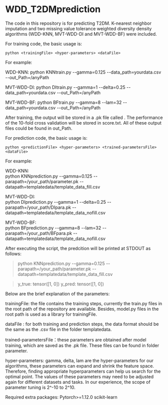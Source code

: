 # WDD_T2DMprediction
The code in this repository is for predicting T2DM. K-nearest neighbor imputation and two missing value tolerance weighted diversity density algorithms (WDD-KNN, MVT-WDD-DI and MVT-WDD-BF) were included.

For training code, the basic usage is:

`python <trainingFile> <hyper-parameters> <dataFile>` 

For example:

WDD-KNN: python KNNtrain.py --gamma=0.125 --data_path=yourdata.csv --out_Path=/anyPath
  
MVT-WDD-DI: python DItrain.py --gamma=1 --delta=0.25 --data_path=yourdata.csv --out_Path=/anyPath
  
MVT-WDD-BF: python BFtrain.py --gamma=8 --lam=32 --data_path=yourdata.csv --out_Path=/anyPath

After training, the output will be stored in a .pk file called <trained-parametersFile>. The performance of the 10-fold cross validation will be stored in score.txt.  All of these output files could be found in out_Path.

For prediction code, the basic usage is:
  
`python <predictionFile> <hyper-parameters> <trained-parametersFile> <dataFile>`

For example:

WDD-KNN:  
  python KNNprediction.py --gamma=0.125 --parapath=/your_path/parameter.pk --datapath=templatedata/template_data_fill.csv

MVT-WDD-DI:  
  python DIprediction.py --gamma=1 --delta=0.25 --parapath=/your_path/DIpara.pk --datapath=templatedata/template_data_nofill.csv

MVT-WDD-BF:   
  python BFprediction.py --gamma=8 --lam=32 --parapath=/your_path/BFpara.pk --datapath=templatedata/template_data_nofill.csv

After executing the script, the predcition will be printed at STDOUT as follows:
>python KNNprediction.py --gamma=0.125 --parapath=/your_path/parameter.pk --datapath=templatedata/template_data_fill.csv

>y_true: tensor([1, 0])
>y_pred: tensor([1, 0])

Below are the brief explanation of the parameters:

trainingFile: the file contains the training steps, currently the <Modelname>train.py files  in the root path of the repository are available. Besides, <Modelname>model.py files in the root path is used as a library for trainingFile.

dataFile : for both training and prediction steps, the data format should be the same as the .csv file in the folder templatedata.

trained-parametersFile：these parameters are obtained after model training, which are saved as the .pk file. These files can be found in folder parameter. 

hyper-parameters: gamma, delta, lam are the hyper-parameters for our algorithms, these parameters can expand and shrink the feature space. Therefore, finding appropriate hyperparameters can help us search for the optimal point. The values of these parameters may need to be adjusted again for different datasets and tasks. In our experience, the scope of parameter tuning is 2^-10 to 2^10.

Required extra packages: 
Pytorch>=1.12.0 
scikit-learn

